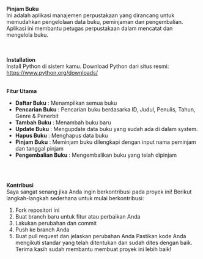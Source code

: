 **Pinjam Buku** 
<br>
Ini adalah aplikasi manajemen perpustakaan yang dirancang untuk memudahkan pengelolaan data buku, peminjaman dan pengembalian. Aplikasi ini membantu petugas  perpustakaan dalam mencatat dan mengelola buku. <br>
<br>
<br>

**Installation**
<br>
Install Python di sistem kamu. Download Python dari situs resmi: https://www.python.org/downloads/
<br>
<br>

**Fitur Utama**
<br>
-	**Daftar Buku**		    : Menampilkan semua buku
-	**Pencarian Buku** 	  : Pencarian buku berdasarka ID, Judul, Penulis, Tahun, Genre & Penerbit
-	**Tambah Buku**		    : Menambah buku baru
-	**Update Buku**		    : Mengupdate data buku yang sudah ada di dalam system.
-	**Hapus Buku**		    : Menghapus data buku
-	**Pinjam Buku**		    : Meminjam buku dilengkapi dengan input nama peminjam dan tanggal pinjam
-	**Pengembalian Buku**	: Mengembalikan buku yang telah dipinjam
<br>
<br>

**Kontribusi**
<br>
Saya sangat senang jika Anda ingin berkontribusi pada proyek ini!
Berikut langkah-langkah sederhana untuk mulai berkontribusi:
1. Fork repositori ini
2. Buat branch baru untuk fitur atau perbaikan Anda
3. Lakukan perubahan dan commit
4. Push ke branch Anda
5. Buat pull request dan jelaskan perubahan Anda
Pastikan kode Anda mengikuti standar yang telah ditentukan dan sudah dites dengan baik. Terima kasih sudah membantu membuat proyek ini lebih baik!
